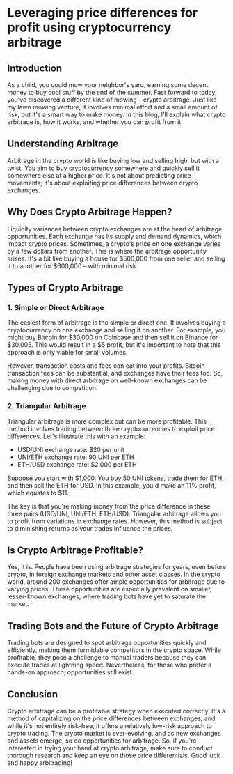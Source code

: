 # Leveraging price differences for profit using cryptocurrency arbitrage

## Introduction

As a child, you could mow your neighbor's yard, earning some decent money to buy cool stuff by the end of the summer. Fast forward to today, you've discovered a different kind of mowing – crypto arbitrage. Just like my lawn mowing venture, it involves minimal effort and a small amount of risk, but it's a smart way to make money. In this blog, I'll explain what crypto arbitrage is, how it works, and whether you can profit from it.

## Understanding Arbitrage

Arbitrage in the crypto world is like buying low and selling high, but with a twist. You aim to buy cryptocurrency somewhere and quickly sell it somewhere else at a higher price. It's not about predicting price movements; it's about exploiting price differences between crypto exchanges.

## Why Does Crypto Arbitrage Happen?

Liquidity variances between crypto exchanges are at the heart of arbitrage opportunities. Each exchange has its supply and demand dynamics, which impact crypto prices. Sometimes, a crypto's price on one exchange varies by a few dollars from another. This is where the arbitrage opportunity arises. It's a bit like buying a house for $500,000 from one seller and selling it to another for $600,000 – with minimal risk.

## Types of Crypto Arbitrage

### 1. Simple or Direct Arbitrage

The easiest form of arbitrage is the simple or direct one. It involves buying a cryptocurrency on one exchange and selling it on another. For example, you might buy Bitcoin for $30,000 on Coinbase and then sell it on Binance for $30,005. This would result in a $5 profit, but it's important to note that this approach is only viable for small volumes.

However, transaction costs and fees can eat into your profits. Bitcoin transaction fees can be substantial, and exchanges have their fees too. So, making money with direct arbitrage on well-known exchanges can be challenging due to competition.

### 2. Triangular Arbitrage

Triangular arbitrage is more complex but can be more profitable. This method involves trading between three cryptocurrencies to exploit price differences. Let's illustrate this with an example:

- USD/UNI exchange rate: $20 per unit
- UNI/ETH exchange rate: 90 UNI per ETH
- ETH/USD exchange rate: $2,000 per ETH

Suppose you start with $1,000. You buy 50 UNI tokens, trade them for ETH, and then sell the ETH for USD. In this example, you'd make an 11% profit, which equates to $11.

The key is that you're making money from the price difference in these three pairs (USD/UNI, UNI/ETH, ETH/USD). Triangular arbitrage allows you to profit from variations in exchange rates. However, this method is subject to diminishing returns as your trades influence the prices.

## Is Crypto Arbitrage Profitable?

Yes, it is. People have been using arbitrage strategies for years, even before crypto, in foreign exchange markets and other asset classes. In the crypto world, around 200 exchanges offer ample opportunities for arbitrage due to varying prices. These opportunities are especially prevalent on smaller, lesser-known exchanges, where trading bots have yet to saturate the market.

## Trading Bots and the Future of Crypto Arbitrage

Trading bots are designed to spot arbitrage opportunities quickly and efficiently, making them formidable competitors in the crypto space. While profitable, they pose a challenge to manual traders because they can execute trades at lightning speed. Nevertheless, for those who prefer a hands-on approach, opportunities still exist.

## Conclusion

Crypto arbitrage can be a profitable strategy when executed correctly. It's a method of capitalizing on the price differences between exchanges, and while it's not entirely risk-free, it offers a relatively low-risk approach to crypto trading. The crypto market is ever-evolving, and as new exchanges and assets emerge, so do opportunities for arbitrage. So, if you're interested in trying your hand at crypto arbitrage, make sure to conduct thorough research and keep an eye on those price differentials. Good luck and happy arbitraging!

